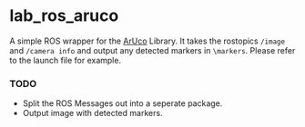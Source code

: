 # lab_ros_aruco

A simple ROS wrapper for the [ArUco](https://www.uco.es/investiga/grupos/ava/node/26) Library.
It takes the rostopics `/image` and `/camera info` and output any detected markers in `\markers`. Please refer to the launch file for example.

### TODO
- Split the ROS Messages out into a seperate package.
- Output image with detected markers.
